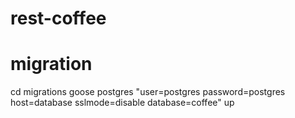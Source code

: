 # rest-coffee


# migration
cd migrations
goose postgres "user=postgres password=postgres host=database sslmode=disable database=coffee" up
